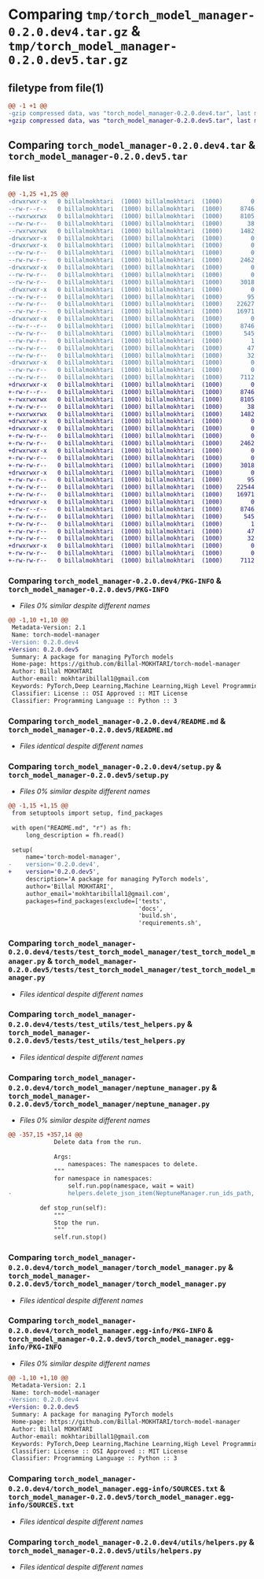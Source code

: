 # Comparing `tmp/torch_model_manager-0.2.0.dev4.tar.gz` & `tmp/torch_model_manager-0.2.0.dev5.tar.gz`

## filetype from file(1)

```diff
@@ -1 +1 @@
-gzip compressed data, was "torch_model_manager-0.2.0.dev4.tar", last modified: Fri May  3 09:58:04 2024, max compression
+gzip compressed data, was "torch_model_manager-0.2.0.dev5.tar", last modified: Fri May  3 10:03:00 2024, max compression
```

## Comparing `torch_model_manager-0.2.0.dev4.tar` & `torch_model_manager-0.2.0.dev5.tar`

### file list

```diff
@@ -1,25 +1,25 @@
-drwxrwxr-x   0 billalmokhtari  (1000) billalmokhtari  (1000)        0 2024-05-03 09:58:04.772145 torch_model_manager-0.2.0.dev4/
--rw-r--r--   0 billalmokhtari  (1000) billalmokhtari  (1000)     8746 2024-05-03 09:58:04.772145 torch_model_manager-0.2.0.dev4/PKG-INFO
--rwxrwxrwx   0 billalmokhtari  (1000) billalmokhtari  (1000)     8105 2024-04-24 08:45:48.000000 torch_model_manager-0.2.0.dev4/README.md
--rw-rw-r--   0 billalmokhtari  (1000) billalmokhtari  (1000)       38 2024-05-03 09:58:04.772145 torch_model_manager-0.2.0.dev4/setup.cfg
--rwxrwxrwx   0 billalmokhtari  (1000) billalmokhtari  (1000)     1482 2024-05-03 09:58:00.000000 torch_model_manager-0.2.0.dev4/setup.py
-drwxrwxr-x   0 billalmokhtari  (1000) billalmokhtari  (1000)        0 2024-05-03 09:58:04.764145 torch_model_manager-0.2.0.dev4/tests/
-drwxrwxr-x   0 billalmokhtari  (1000) billalmokhtari  (1000)        0 2024-05-03 09:58:04.768145 torch_model_manager-0.2.0.dev4/tests/test_torch_model_manager/
--rw-rw-r--   0 billalmokhtari  (1000) billalmokhtari  (1000)        0 2024-04-24 08:45:48.000000 torch_model_manager-0.2.0.dev4/tests/test_torch_model_manager/__init__.py
--rw-rw-r--   0 billalmokhtari  (1000) billalmokhtari  (1000)     2462 2024-04-24 08:45:48.000000 torch_model_manager-0.2.0.dev4/tests/test_torch_model_manager/test_torch_model_manager.py
-drwxrwxr-x   0 billalmokhtari  (1000) billalmokhtari  (1000)        0 2024-05-03 09:58:04.768145 torch_model_manager-0.2.0.dev4/tests/test_utils/
--rw-rw-r--   0 billalmokhtari  (1000) billalmokhtari  (1000)        0 2024-04-24 08:45:48.000000 torch_model_manager-0.2.0.dev4/tests/test_utils/__init__.py
--rw-rw-r--   0 billalmokhtari  (1000) billalmokhtari  (1000)     3018 2024-04-24 08:45:48.000000 torch_model_manager-0.2.0.dev4/tests/test_utils/test_helpers.py
-drwxrwxr-x   0 billalmokhtari  (1000) billalmokhtari  (1000)        0 2024-05-03 09:58:04.768145 torch_model_manager-0.2.0.dev4/torch_model_manager/
--rw-rw-r--   0 billalmokhtari  (1000) billalmokhtari  (1000)       95 2024-04-24 08:45:48.000000 torch_model_manager-0.2.0.dev4/torch_model_manager/__init__.py
--rw-rw-r--   0 billalmokhtari  (1000) billalmokhtari  (1000)    22627 2024-05-03 09:55:35.000000 torch_model_manager-0.2.0.dev4/torch_model_manager/neptune_manager.py
--rw-rw-r--   0 billalmokhtari  (1000) billalmokhtari  (1000)    16971 2024-04-27 14:30:36.000000 torch_model_manager-0.2.0.dev4/torch_model_manager/torch_model_manager.py
-drwxrwxr-x   0 billalmokhtari  (1000) billalmokhtari  (1000)        0 2024-05-03 09:58:04.772145 torch_model_manager-0.2.0.dev4/torch_model_manager.egg-info/
--rw-r--r--   0 billalmokhtari  (1000) billalmokhtari  (1000)     8746 2024-05-03 09:58:04.000000 torch_model_manager-0.2.0.dev4/torch_model_manager.egg-info/PKG-INFO
--rw-rw-r--   0 billalmokhtari  (1000) billalmokhtari  (1000)      545 2024-05-03 09:58:04.000000 torch_model_manager-0.2.0.dev4/torch_model_manager.egg-info/SOURCES.txt
--rw-rw-r--   0 billalmokhtari  (1000) billalmokhtari  (1000)        1 2024-05-03 09:58:04.000000 torch_model_manager-0.2.0.dev4/torch_model_manager.egg-info/dependency_links.txt
--rw-rw-r--   0 billalmokhtari  (1000) billalmokhtari  (1000)       47 2024-05-03 09:58:04.000000 torch_model_manager-0.2.0.dev4/torch_model_manager.egg-info/requires.txt
--rw-rw-r--   0 billalmokhtari  (1000) billalmokhtari  (1000)       32 2024-05-03 09:58:04.000000 torch_model_manager-0.2.0.dev4/torch_model_manager.egg-info/top_level.txt
-drwxrwxr-x   0 billalmokhtari  (1000) billalmokhtari  (1000)        0 2024-05-03 09:58:04.772145 torch_model_manager-0.2.0.dev4/utils/
--rw-rw-r--   0 billalmokhtari  (1000) billalmokhtari  (1000)        0 2024-04-24 08:45:48.000000 torch_model_manager-0.2.0.dev4/utils/__init__.py
--rw-rw-r--   0 billalmokhtari  (1000) billalmokhtari  (1000)     7112 2024-05-03 09:50:17.000000 torch_model_manager-0.2.0.dev4/utils/helpers.py
+drwxrwxr-x   0 billalmokhtari  (1000) billalmokhtari  (1000)        0 2024-05-03 10:03:00.270626 torch_model_manager-0.2.0.dev5/
+-rw-r--r--   0 billalmokhtari  (1000) billalmokhtari  (1000)     8746 2024-05-03 10:03:00.270626 torch_model_manager-0.2.0.dev5/PKG-INFO
+-rwxrwxrwx   0 billalmokhtari  (1000) billalmokhtari  (1000)     8105 2024-04-24 08:45:48.000000 torch_model_manager-0.2.0.dev5/README.md
+-rw-rw-r--   0 billalmokhtari  (1000) billalmokhtari  (1000)       38 2024-05-03 10:03:00.274626 torch_model_manager-0.2.0.dev5/setup.cfg
+-rwxrwxrwx   0 billalmokhtari  (1000) billalmokhtari  (1000)     1482 2024-05-03 10:02:57.000000 torch_model_manager-0.2.0.dev5/setup.py
+drwxrwxr-x   0 billalmokhtari  (1000) billalmokhtari  (1000)        0 2024-05-03 10:03:00.266626 torch_model_manager-0.2.0.dev5/tests/
+drwxrwxr-x   0 billalmokhtari  (1000) billalmokhtari  (1000)        0 2024-05-03 10:03:00.266626 torch_model_manager-0.2.0.dev5/tests/test_torch_model_manager/
+-rw-rw-r--   0 billalmokhtari  (1000) billalmokhtari  (1000)        0 2024-04-24 08:45:48.000000 torch_model_manager-0.2.0.dev5/tests/test_torch_model_manager/__init__.py
+-rw-rw-r--   0 billalmokhtari  (1000) billalmokhtari  (1000)     2462 2024-04-24 08:45:48.000000 torch_model_manager-0.2.0.dev5/tests/test_torch_model_manager/test_torch_model_manager.py
+drwxrwxr-x   0 billalmokhtari  (1000) billalmokhtari  (1000)        0 2024-05-03 10:03:00.266626 torch_model_manager-0.2.0.dev5/tests/test_utils/
+-rw-rw-r--   0 billalmokhtari  (1000) billalmokhtari  (1000)        0 2024-04-24 08:45:48.000000 torch_model_manager-0.2.0.dev5/tests/test_utils/__init__.py
+-rw-rw-r--   0 billalmokhtari  (1000) billalmokhtari  (1000)     3018 2024-04-24 08:45:48.000000 torch_model_manager-0.2.0.dev5/tests/test_utils/test_helpers.py
+drwxrwxr-x   0 billalmokhtari  (1000) billalmokhtari  (1000)        0 2024-05-03 10:03:00.270626 torch_model_manager-0.2.0.dev5/torch_model_manager/
+-rw-rw-r--   0 billalmokhtari  (1000) billalmokhtari  (1000)       95 2024-04-24 08:45:48.000000 torch_model_manager-0.2.0.dev5/torch_model_manager/__init__.py
+-rw-rw-r--   0 billalmokhtari  (1000) billalmokhtari  (1000)    22544 2024-05-03 10:00:24.000000 torch_model_manager-0.2.0.dev5/torch_model_manager/neptune_manager.py
+-rw-rw-r--   0 billalmokhtari  (1000) billalmokhtari  (1000)    16971 2024-04-27 14:30:36.000000 torch_model_manager-0.2.0.dev5/torch_model_manager/torch_model_manager.py
+drwxrwxr-x   0 billalmokhtari  (1000) billalmokhtari  (1000)        0 2024-05-03 10:03:00.270626 torch_model_manager-0.2.0.dev5/torch_model_manager.egg-info/
+-rw-r--r--   0 billalmokhtari  (1000) billalmokhtari  (1000)     8746 2024-05-03 10:03:00.000000 torch_model_manager-0.2.0.dev5/torch_model_manager.egg-info/PKG-INFO
+-rw-rw-r--   0 billalmokhtari  (1000) billalmokhtari  (1000)      545 2024-05-03 10:03:00.000000 torch_model_manager-0.2.0.dev5/torch_model_manager.egg-info/SOURCES.txt
+-rw-rw-r--   0 billalmokhtari  (1000) billalmokhtari  (1000)        1 2024-05-03 10:03:00.000000 torch_model_manager-0.2.0.dev5/torch_model_manager.egg-info/dependency_links.txt
+-rw-rw-r--   0 billalmokhtari  (1000) billalmokhtari  (1000)       47 2024-05-03 10:03:00.000000 torch_model_manager-0.2.0.dev5/torch_model_manager.egg-info/requires.txt
+-rw-rw-r--   0 billalmokhtari  (1000) billalmokhtari  (1000)       32 2024-05-03 10:03:00.000000 torch_model_manager-0.2.0.dev5/torch_model_manager.egg-info/top_level.txt
+drwxrwxr-x   0 billalmokhtari  (1000) billalmokhtari  (1000)        0 2024-05-03 10:03:00.270626 torch_model_manager-0.2.0.dev5/utils/
+-rw-rw-r--   0 billalmokhtari  (1000) billalmokhtari  (1000)        0 2024-04-24 08:45:48.000000 torch_model_manager-0.2.0.dev5/utils/__init__.py
+-rw-rw-r--   0 billalmokhtari  (1000) billalmokhtari  (1000)     7112 2024-05-03 09:50:17.000000 torch_model_manager-0.2.0.dev5/utils/helpers.py
```

### Comparing `torch_model_manager-0.2.0.dev4/PKG-INFO` & `torch_model_manager-0.2.0.dev5/PKG-INFO`

 * *Files 0% similar despite different names*

```diff
@@ -1,10 +1,10 @@
 Metadata-Version: 2.1
 Name: torch-model-manager
-Version: 0.2.0.dev4
+Version: 0.2.0.dev5
 Summary: A package for managing PyTorch models
 Home-page: https://github.com/Billal-MOKHTARI/torch-model-manager
 Author: Billal MOKHTARI
 Author-email: mokhtaribillal1@gmail.com
 Keywords: PyTorch,Deep Learning,Machine Learning,High Level Programming
 Classifier: License :: OSI Approved :: MIT License
 Classifier: Programming Language :: Python :: 3
```

### Comparing `torch_model_manager-0.2.0.dev4/README.md` & `torch_model_manager-0.2.0.dev5/README.md`

 * *Files identical despite different names*

### Comparing `torch_model_manager-0.2.0.dev4/setup.py` & `torch_model_manager-0.2.0.dev5/setup.py`

 * *Files 0% similar despite different names*

```diff
@@ -1,15 +1,15 @@
 from setuptools import setup, find_packages
 
 with open("README.md", "r") as fh:
     long_description = fh.read()
 
 setup(
     name='torch-model-manager',
-    version='0.2.0.dev4',
+    version='0.2.0.dev5',
     description='A package for managing PyTorch models',
     author='Billal MOKHTARI',
     author_email='mokhtaribillal1@gmail.com',
     packages=find_packages(exclude=['tests', 
                                     'docs', 
                                     'build.sh', 
                                     'requirements.sh',
```

### Comparing `torch_model_manager-0.2.0.dev4/tests/test_torch_model_manager/test_torch_model_manager.py` & `torch_model_manager-0.2.0.dev5/tests/test_torch_model_manager/test_torch_model_manager.py`

 * *Files identical despite different names*

### Comparing `torch_model_manager-0.2.0.dev4/tests/test_utils/test_helpers.py` & `torch_model_manager-0.2.0.dev5/tests/test_utils/test_helpers.py`

 * *Files identical despite different names*

### Comparing `torch_model_manager-0.2.0.dev4/torch_model_manager/neptune_manager.py` & `torch_model_manager-0.2.0.dev5/torch_model_manager/neptune_manager.py`

 * *Files 0% similar despite different names*

```diff
@@ -357,15 +357,14 @@
             Delete data from the run.
 
             Args:
                 namespaces: The namespaces to delete.
             """
             for namespace in namespaces:
                 self.run.pop(namespace, wait = wait)
-                helpers.delete_json_item(NeptuneManager.run_ids_path, [self.name])
 
         def stop_run(self):
             """
             Stop the run.
             """
             self.run.stop()
```

### Comparing `torch_model_manager-0.2.0.dev4/torch_model_manager/torch_model_manager.py` & `torch_model_manager-0.2.0.dev5/torch_model_manager/torch_model_manager.py`

 * *Files identical despite different names*

### Comparing `torch_model_manager-0.2.0.dev4/torch_model_manager.egg-info/PKG-INFO` & `torch_model_manager-0.2.0.dev5/torch_model_manager.egg-info/PKG-INFO`

 * *Files 0% similar despite different names*

```diff
@@ -1,10 +1,10 @@
 Metadata-Version: 2.1
 Name: torch-model-manager
-Version: 0.2.0.dev4
+Version: 0.2.0.dev5
 Summary: A package for managing PyTorch models
 Home-page: https://github.com/Billal-MOKHTARI/torch-model-manager
 Author: Billal MOKHTARI
 Author-email: mokhtaribillal1@gmail.com
 Keywords: PyTorch,Deep Learning,Machine Learning,High Level Programming
 Classifier: License :: OSI Approved :: MIT License
 Classifier: Programming Language :: Python :: 3
```

### Comparing `torch_model_manager-0.2.0.dev4/torch_model_manager.egg-info/SOURCES.txt` & `torch_model_manager-0.2.0.dev5/torch_model_manager.egg-info/SOURCES.txt`

 * *Files identical despite different names*

### Comparing `torch_model_manager-0.2.0.dev4/utils/helpers.py` & `torch_model_manager-0.2.0.dev5/utils/helpers.py`

 * *Files identical despite different names*

